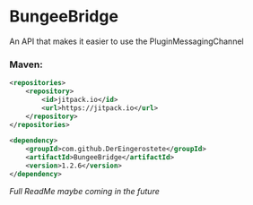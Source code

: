# BungeeBridge
An API that makes it easier to use the PluginMessagingChannel

### Maven:
```xml
<repositories>
    <repository>
        <id>jitpack.io</id>
        <url>https://jitpack.io</url>
    </repository>
</repositories>
```
```xml
<dependency>
    <groupId>com.github.DerEingerostete</groupId>
    <artifactId>BungeeBridge</artifactId>
    <version>1.2.6</version>
</dependency>
```

*Full ReadMe maybe coming in the future*